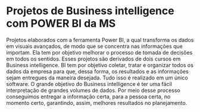 # Projetos de Business intelligence com POWER BI da MS
Projetos elaborados com a ferramenta Power BI, a qual transforma os dados em visuais avançados, de modo que se concentra nas informações que importam. 
Ela tem por objetivo melhorar o processo de tomada de decisões em todos os sentidos.
Esses projetos são derivados de dois cursos em Business intelligence. 
BI tem por objetivo coletar, tratar e organizar todos os dados da empresa para que, dessa forma, os resultados e as informações sejam entregues da maneira desejada. 
Tudo isso é realizado em um único software. O grande objetivo do Business intelligence é ter uma fácil interpretação de grandes volumes de dados. 
Por meio desse processo conseguimos entregar a informação certa, para a pessoa certa, no momento certo, garantindo, assim, melhores resultados no planejamento.
